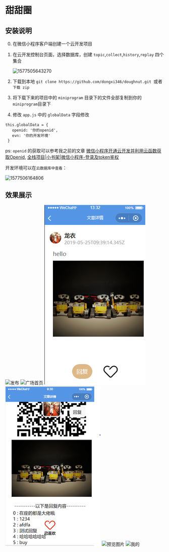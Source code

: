 # 甜甜圈
## 安装说明
0. 在微信小程序客户端创建一个云开发项目

1. 在云开发控制台页面，选择数据库，创建 `topic`,`collect`,`history`,`replay` 四个集合

   ![1577505643270](C:\Users\Aller\AppData\Roaming\Typora\typora-user-images\1577505643270.png)

2. 下载到本地 `git clone https://github.com/dongxi346/doughnut.git `或者 `下载 zip`

3. 将下载下来的项目中的 `miniprogram` 目录下的文件全部复制到你的` miniprogram`目录下

4. 修改 `app.js` 中的 `globalData` 字段修改
  ```
  this.globalData = {
     openid: '你的openid',
     evn: '你的开发环境'
   }
  ```

ps: `openid` 的获取可以参考我之前的文章 [微信小程序开通云开发并利用云函数获取Openid](https://blog.csdn.net/ITxiaodong/article/details/101320816), [全栈项目|小书架|微信小程序-登录及token鉴权](https://blog.csdn.net/ITxiaodong/article/details/103267007)

开发环境可以在`云数据库中查看`：

![1577506164806](C:\Users\Aller\AppData\Roaming\Typora\typora-user-images\1577506164806.png)

## 效果展示

![发布](/screenshots/发布.png)
![广场首页](/screenshots/广场首页.png)
![文章详情](/screenshots/文章详情.png)
![回复](/screenshots/回复.PNG)
![预览图片](/screenshots/预览图片.png)
![我的](/screenshots/我的.png)